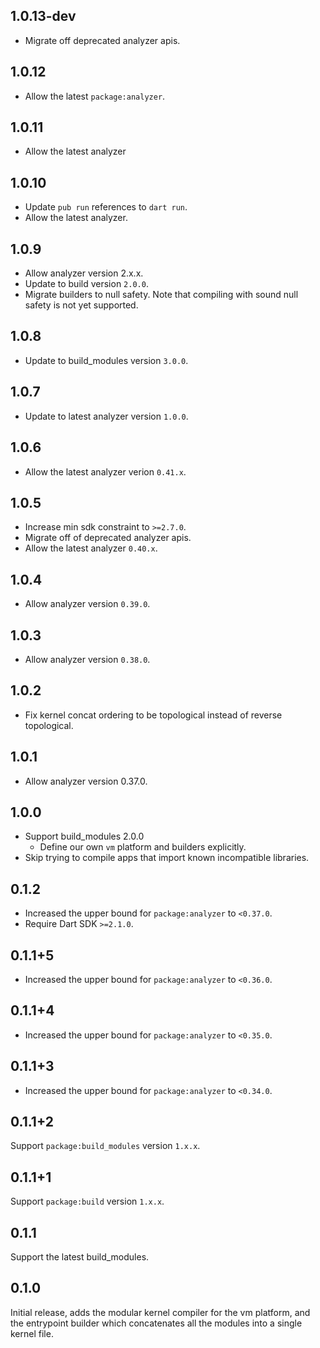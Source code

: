 ## 1.0.13-dev

- Migrate off deprecated analyzer apis.

## 1.0.12

- Allow the latest `package:analyzer`.

## 1.0.11

- Allow the latest analyzer

## 1.0.10

- Update `pub run` references to `dart run`.
- Allow the latest analyzer.

## 1.0.9

- Allow analyzer version 2.x.x.
- Update to build version `2.0.0`.
- Migrate builders to null safety. Note that compiling with sound null safety
  is not yet supported.

## 1.0.8

- Update to build_modules version `3.0.0`.

## 1.0.7

- Update to latest analyzer version `1.0.0`.

## 1.0.6

- Allow the latest analyzer verion `0.41.x`.

## 1.0.5

- Increase min sdk constraint to `>=2.7.0`.
- Migrate off of deprecated analyzer apis.
- Allow the latest analyzer `0.40.x`.

## 1.0.4

- Allow analyzer version `0.39.0`.

## 1.0.3

- Allow analyzer version `0.38.0`.

## 1.0.2

- Fix kernel concat ordering to be topological instead of reverse
  topological.

## 1.0.1

- Allow analyzer version 0.37.0.

## 1.0.0

- Support build_modules 2.0.0
  - Define our own `vm` platform and builders explicitly.
- Skip trying to compile apps that import known incompatible libraries.

## 0.1.2

- Increased the upper bound for `package:analyzer` to `<0.37.0`.
- Require Dart SDK `>=2.1.0`.

## 0.1.1+5

- Increased the upper bound for `package:analyzer` to `<0.36.0`.

## 0.1.1+4

- Increased the upper bound for `package:analyzer` to `<0.35.0`.

## 0.1.1+3

- Increased the upper bound for `package:analyzer` to `<0.34.0`.

## 0.1.1+2

Support `package:build_modules` version `1.x.x`.

## 0.1.1+1

Support `package:build` version `1.x.x`.

## 0.1.1

Support the latest build_modules.

## 0.1.0

Initial release, adds the modular kernel compiler for the vm platform, and the
entrypoint builder which concatenates all the modules into a single kernel file.
